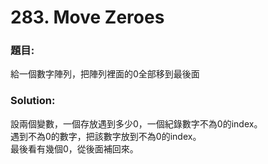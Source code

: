 ﻿<h1>283. Move Zeroes</h1>

<h3>題目:</h3>
給一個數字陣列，把陣列裡面的0全部移到最後面<br>

<h3>Solution:</h3>
設兩個變數，一個存放遇到多少0，一個紀錄數字不為0的index。<br>
遇到不為0的數字，把該數字放到不為0的index。<br>
最後看有幾個0，從後面補回來。


